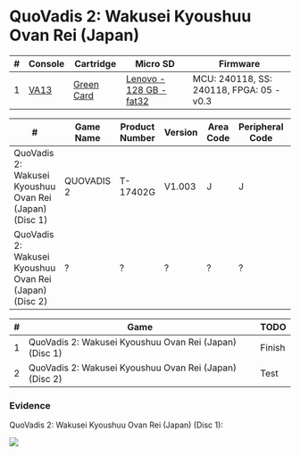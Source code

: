 # QuoVadis 2: Wakusei Kyoushuu Ovan Rei (Japan)

| #   | Console                                             | Cartridge                                                                           | Micro SD                                                                            | Firmware                                 |
| --- | --------------------------------------------------- | ----------------------------------------------------------------------------------- | ----------------------------------------------------------------------------------- | ---------------------------------------- |
| 1   | [VA13](../../../../../Info/Consoles/VA13/README.md) | [Green Card](../../../../../Info/Cartridges/RetroGameParadiseStore/1.32F/README.md) | [Lenovo - 128 GB - fat32](../../../../../Info/SdCards/Lenovo/128GB/fat32/README.md) | MCU: 240118, SS: 240118, FPGA: 05 - v0.3 |

| #                                                      | Game Name  | Product Number | Version | Area Code | Peripheral Code | Status             | Time Played |
| ------------------------------------------------------ | ---------- | -------------- | ------- | --------- | --------------- | ------------------ | ----------- |
| QuoVadis 2: Wakusei Kyoushuu Ovan Rei (Japan) (Disc 1) | QUOVADIS 2 | T-17402G       | V1.003  | J         | J               | :white_check_mark: | 14 minutes  |
| QuoVadis 2: Wakusei Kyoushuu Ovan Rei (Japan) (Disc 2) | ?          | ?              | ?       | ?         | ?               | :question:         | N/A         |

| #   | Game                                                   | TODO   |
| --- | ------------------------------------------------------ | ------ |
| 1   | QuoVadis 2: Wakusei Kyoushuu Ovan Rei (Japan) (Disc 1) | Finish |
| 2   | QuoVadis 2: Wakusei Kyoushuu Ovan Rei (Japan) (Disc 2) | Test   |

### Evidence

QuoVadis 2: Wakusei Kyoushuu Ovan Rei (Japan) (Disc 1):

[![](https://img.youtube.com/vi/mrHpeBQPDOk/0.jpg)](https://www.youtube.com/watch?v=mrHpeBQPDOk)
